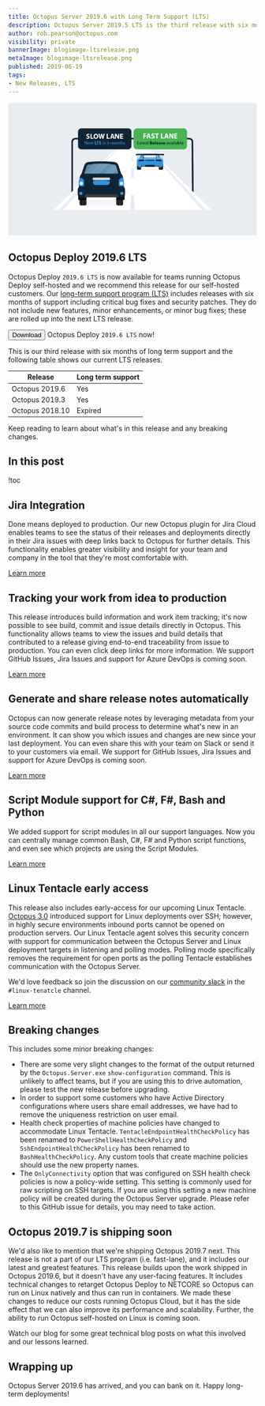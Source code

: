 ```yaml
---
title: Octopus Server 2019.6 with Long Term Support (LTS)
description: Octopus Server 2019.5 LTS is the third release with six months of long-term support. We recommend this release for self-hosted customers.
author: rob.pearson@octopus.com
visibility: private
bannerImage: blogimage-ltsrelease.png
metaImage: blogimage-ltsrelease.png
published: 2019-06-19
tags:
- New Releases, LTS
---
```


![Cars on slow lane and fast lane](blogimage-ltsrelease.png)

<h2>Octopus Deploy 2019.6 LTS</h2>

Octopus Deploy `2019.6 LTS` is now available for teams running Octopus Deploy self-hosted and we recommend this release for our self-hosted customers. Our [long-term support program (LTS)](https://octopus.com/docs/administration/upgrading/long-term-support) includes releases with six months of support including critical bug fixes and security patches. They do not include new features, minor enhancements, or minor bug fixes; these are rolled up into the next LTS release.

<button type="button" class="btn btn-success">Download</button> Octopus Deploy `2019.6 LTS` now!

This is our third release with six months of long term support and the following table shows our current LTS releases.

| Release               | Long term support           | 
| --------------------- | --------------------------- | 
| Octopus 2019.6        | Yes                         | 
| Octopus 2019.3        | Yes                         | 
| Octopus 2018.10       | Expired                     | 

Keep reading to learn about what's in this release and any breaking changes.

<h2>In this post </h2>

!toc

## Jira Integration 

Done means deployed to production. Our new Octopus plugin for Jira Cloud enables teams to see the status of their releases and deployments directly in their Jira issues with deep links back to Octopus for further details. This functionality enables greater visibility and insight for your team and company in the tool that they're most comfortable with.

[Learn more](https://octopus.com/blog/octopus-jira-integration)

## Tracking your work from idea to production

This release introduces build information and work item tracking; it's now possible to see build, commit and issue details directly in Octopus. This functionality allows teams to view the issues and build details that contributed to a release giving end-to-end traceability from issue to production. You can even click deep links for more information. We support GitHub Issues, Jira Issues and support for Azure DevOps is coming soon.

[Learn more](https://octopus.com/blog/metadata-and-work-items)

## Generate and share release notes automatically

Octopus can now generate release notes by leveraging metadata from your source code commits and build process to determine what's new in an environment. It can show you which issues and changes are new since your last deployment. You can even share this with your team on Slack or send it to your customers via email. We support for GitHub Issues, Jira Issues and support for Azure DevOps is coming soon. 

[Learn more](https://octopus.com/blog/release-notes-templates)

## Script Module support for C#, F#, Bash and Python

We added support for script modules in all our support languages. Now you can centrally manage common Bash, C#, F# and Python script functions, and even see which projects are using the Script Modules.

[Learn more](https://octopus.com/blog/script-modules)

## Linux Tentacle early access

This release also includes early-access for our upcoming Linux Tentacle. [Octopus 3.0](https://octopus.com/blog/deployment-targets-in-octopus-3) introduced support for Linux deployments over SSH; however, in highly secure environments inbound ports cannot be opened on production servers. Our Linux Tentacle agent solves this security concern with support for communication between the Octopus Server and Linux deployment targets in listening and polling modes. Polling mode specifically removes the requirement for open ports as the polling Tentacle establishes communication with the Octopus Server. 

We'd love feedback so join the discussion on our [community slack](https://octopus.com/slack) in the `#linux-tenatcle` channel.

[Learn more](https://octopus.com/docs/infrastructure/deployment-targets/linux/tentacle)

## Breaking changes

This includes some minor breaking changes:

* There are some very slight changes to the format of the output returned by the `Octopus.Server.exe` `show-configuration` command. This is unlikely to affect teams, but if you are using this to drive automation, please test the new release before upgrading.
* In order to support some customers who have Active Directory configurations where users share email addresses, we have had to remove the uniqueness restriction on user email.  
* Health check properties of machine policies have changed to accommodate Linux Tentacle. `TentacleEndpointHealthCheckPolicy` has been renamed to `PowerShellHealthCheckPolicy` and `SshEndpointHealthCheckPolicy` has been renamed to `BashHealthCheckPolicy`. Any custom tools that create machine policies should use the new property names. 
* The `OnlyConnectivity` option that was configured on SSH health check policies is now a policy-wide setting. This setting is commonly used for raw scripting on SSH targets. If you are using this setting a new machine policy will be created during the Octopus Server upgrade. Please refer to this GitHub issue for details, you may need to take action.

## Octopus 2019.7 is shipping soon

We'd also like to mention that we're shipping Octopus 2019.7 next. This release is not a part of our LTS program (i.e. fast-lane), and it includes our latest and greatest features. This release builds upon the work shipped in Octopus 2019.6, but it doesn't have any user-facing features. It includes technical changes to retarget Octopus Deploy to NETCORE so Octopus can run on Linux natively and thus can run in containers. We made these changes to reduce our costs running Octopus Cloud, but it has the side effect that we can also improve its performance and scalability. Further, the ability to run Octopus self-hosted on Linux is coming soon.

Watch our blog for some great technical blog posts on what this involved and our lessons learned.

## Wrapping up

Octopus Server 2019.6 has arrived, and you can bank on it. Happy long-term deployments!
